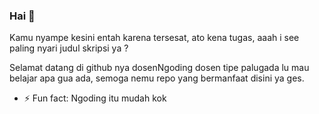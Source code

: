 ### Hai 👋

Kamu nyampe kesini entah karena tersesat, ato kena tugas, aaah i see paling nyari judul skripsi ya  ?

Selamat datang di github nya dosenNgoding dosen tipe palugada lu mau belajar apa gua ada, semoga nemu repo yang bermanfaat disini ya ges.

- ⚡ Fun fact: Ngoding itu mudah kok 
